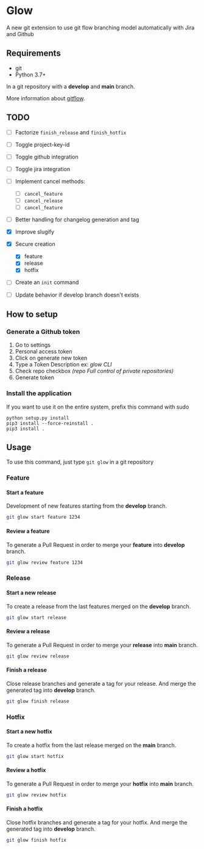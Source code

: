 # Glow
A new git extension to use git flow branching model automatically with Jira and Github

## Requirements

- git
- Python 3.7+

In a git repository with a **develop** and **main** branch.

More information about [gitflow](http://nvie.com/posts/a-successful-git-branching-model/). 

## TODO

- [ ] Factorize `finish_release` and `finish_hotfix`
- [ ] Toggle project-key-id  
- [ ] Toggle github integration 
- [ ] Toggle jira integration 
- [ ] Implement cancel methods:
    - [ ] `cancel_feature` 
    - [ ] `cancel_release` 
    - [ ] `cancel_feature` 
- [ ] Better handling for changelog generation and tag
- [x] Improve slugify
- [x] Secure creation
    - [x] feature
    - [x] release
    - [x] hotfix
- [ ] Create an `init` command
- [ ] Update behavior if develop branch doesn't exists 

  

## How to setup

### Generate a Github token

1. Go to settings
2. Personal access token
3. Click on generate new token
4. Type a Token Description ex: *glow CLI*
5. Check repo checkbox *(repo Full control of private repositories)*
6. Generate token

### Install the application

If you want to use it on the entire system, prefix this command with sudo

```
python setup.py install
pip3 install --force-reinstall .
pip3 install .
```

## Usage

To use this command, just type ```git glow``` in a git repository

### Feature

#### Start a feature

Development of new features starting from the **develop** branch.

```bash
git glow start feature 1234
```

#### Review a feature

To generate a Pull Request in order to merge your **feature** into **develop** branch.

```bash
git glow review feature 1234
```

### Release

#### Start a new release

To create a release from the last features merged on the **develop** branch.

```bash
git glow start release
```

#### Review a release

To generate a Pull Request in order to merge your **release** into **main** branch.

```bash
git glow review release
```

#### Finish a release

Close release branches and generate a tag for your release.
And merge the generated tag into **develop** branch.

```bash
git glow finish release
```


### Hotfix

#### Start a new hotfix

To create a hotfix from the last release merged on the **main** branch.

```bash
git glow start hotfix
```

#### Review a hotfix

To generate a Pull Request in order to merge your **hotfix** into **main** branch.

```bash
git glow review hotfix
```

#### Finish a hotfix

Close hotfix branches and generate a tag for your hotfix.
And merge the generated tag into **develop** branch.

```bash
git glow finish hotfix
```


